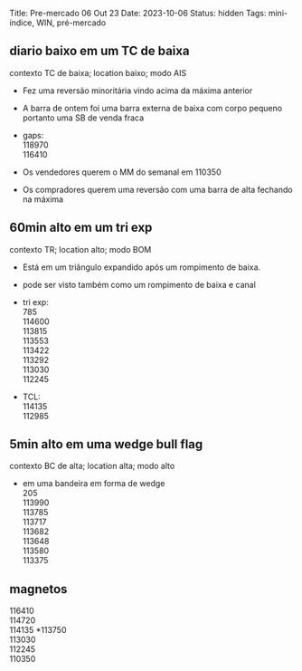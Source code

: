 Title: Pre-mercado 06 Out 23
Date: 2023-10-06
Status: hidden
Tags: mini-índice, WIN, pré-mercado

## diario  baixo em um TC de baixa  
contexto TC de baixa; location baixo; modo  AIS  

* Fez uma reversão minoritária vindo acima da máxima anterior

* A barra de ontem foi uma barra externa de baixa com corpo pequeno portanto uma SB de venda fraca  

* gaps:  
118970  
116410  

* Os vendedores querem o MM do semanal em 110350  

* Os compradores querem uma reversão com uma barra de alta fechando na máxima  

## 60min  alto em um tri exp  
contexto TR; location alto; modo  BOM  

* Está em um triângulo expandido após um rompimento de baixa.    

* pode ser visto também como um rompimento de baixa e canal  

* tri exp:  
785  
114600  
113815  
113553  
113422  
113292  
113030  
112245  

* TCL:  
114135  
112985  


## 5min  alto em uma wedge bull flag  
contexto BC de alta; location alta; modo alto  

* em uma bandeira em forma de wedge  
205  
113990  
113785  
113717  
113682  
113648  
113580  
113375  

## magnetos  
116410    
114720  
114135  *113750  
113030  
112245  
110350  
